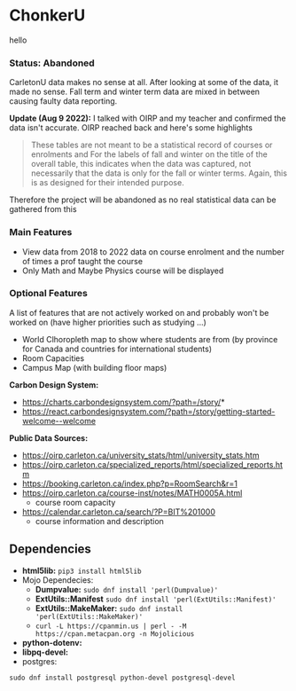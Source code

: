# ChonkerU
hello
### Status: Abandoned

CarletonU data makes no sense at all. After looking at some of the data, it made no sense. Fall term and winter term data are mixed in between causing faulty data reporting.

**Update (Aug 9 2022):** I talked with OIRP and my teacher and confirmed the data isn't accurate. OIRP reached back and here's some highlights
> These tables are not meant to be a statistical record of courses or enrolments
and
> For the labels of fall and winter on the title of the overall table, this indicates when the data was captured, not necessarily that the data is only for the fall or winter terms.  Again, this is as designed for their intended purpose.

Therefore the project will be abandoned as no real statistical data can be gathered from this

### Main Features
* View data from 2018 to 2022 data on course enrolment and the number of times a prof taught the course
* Only Math and Maybe Physics course will be displayed

### Optional Features
A list of features that are not actively worked on and probably won't be worked on (have higher priorities such as studying ...)
* World Clhoropleth map to show where students are from (by province for Canada and countries for international students)
* Room Capacities
* Campus Map (with building floor maps)

**Carbon Design System:**
* https://charts.carbondesignsystem.com/?path=/story/*
* https://react.carbondesignsystem.com/?path=/story/getting-started-welcome--welcome

**Public Data Sources:**
* https://oirp.carleton.ca/university_stats/html/university_stats.htm
* https://oirp.carleton.ca/specialized_reports/html/specialized_reports.htm
* https://booking.carleton.ca/index.php?p=RoomSearch&r=1
* https://oirp.carleton.ca/course-inst/notes/MATH0005A.html
    * course room capacity
* https://calendar.carleton.ca/search/?P=BIT%201000
    * course information and description
## Dependencies
* **html5lib:** `pip3 install html5lib`
* Mojo Dependecies:
	* **Dumpvalue:** `sudo dnf install 'perl(Dumpvalue)'`
	* **ExtUtils::Manifest** `sudo dnf install 'perl(ExtUtils::Manifest)'`
	* **ExtUtils::MakeMaker:** `sudo dnf install 'perl(ExtUtils::MakeMaker)'`
	* `curl -L https://cpanmin.us | perl - -M https://cpan.metacpan.org -n Mojolicious`
* **python-dotenv:**
* **libpq-devel:**
* postgres: 
```
sudo dnf install postgresql python-devel postgresql-devel 
```

